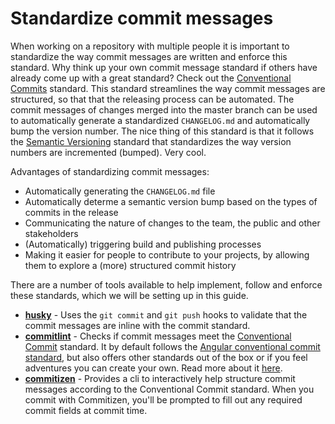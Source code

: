 # Standardize commit messages
  
When working on a repository with multiple people it is important to standardize the way commit messages are written and enforce this standard. Why think up your own commit message standard if others have already come up with a great standard? Check out the [Conventional Commits](https://www.conventionalcommits.org/en/v1.0.0-beta.2/) standard. This standard streamlines the way commit messages are structured, so that that the releasing process can be automated. The commit messages of changes merged into the master branch can be used to automatically generate a standardized `CHANGELOG.md` and automatically bump the version number. The nice thing of this standard is that it follows the [Semantic Versioning](https://semver.org/) standard that standardizes the way version numbers are incremented (bumped). Very cool.  
  
Advantages of standardizing commit messages:  
- Automatically generating the `CHANGELOG.md` file  
- Automatically determe a semantic version bump based on the types of commits in the release
- Communicating the nature of changes to the team, the public and other stakeholders
- (Automatically) triggering build and publishing processes  
- Making it easier for people to contribute to your projects, by allowing them to explore a (more) structured commit history  
  
There are a number of tools available to help implement, follow and enforce these standards, which we will be setting up in this guide.

- **[husky](https://www.npmjs.com/package/husky)** - Uses the `git commit` and `git push` hooks to validate that the commit messages are inline with the commit standard.  
- **[commitlint](https://github.com/marionebl/commitlint)** - Checks if commit messages meet the [Conventional Commit](https://www.conventionalcommits.org/en/v1.0.0-beta.2/) standard. It by default follows the [Angular conventional commit standard](https://docs.google.com/document/d/1QrDFcIiPjSLDn3EL15IJygNPiHORgU1_OOAqWjiDU5Y/edit), but also offers other standards out of the box or if you feel adventures you can create your own. Read more about it [here](https://github.com/angular/angular.js/blob/master/CONTRIBUTING.md#-git-commit-guidelines).   
- **[commitizen](https://www.npmjs.com/package/commitizen)** - Provides  a cli to interactively help structure commit messages according to the Conventional Commit standard. When you commit with Commitizen, you'll be prompted to fill out any required commit fields at commit time.  

